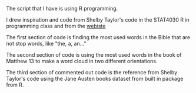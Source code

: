 
The script that I have is using R programming. 

I drew inspiration and code from Shelby Taylor's code in the STAT4030 R in programming class and from the [webiste](https://semba-blog.netlify.app/11/06/2019/looking-at-the-bible-through-wordcloud-in-r/)

The first section of code is finding the most used words in the Bible that are not stop words, like "the, a, an..."

The second section of code is using the most used words in the book of Matthew 13 to make a word cloud in two different orientations. 

The third section of commented out code is the reference from Shelby Taylor's code using the Jane Austen books dataset from built in package from R. 